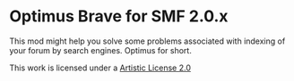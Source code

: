 # Optimus Brave for SMF 2.0.x

This mod might help you solve some problems associated with indexing of your forum by search engines.
Optimus for short.

This work is licensed under a [Artistic License 2.0](http://opensource.org/licenses/artistic-license-2.0)
